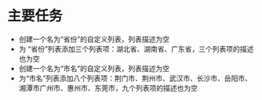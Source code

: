 # 主要任务

* 创建一个名为“省份”的自定义列表，列表描述为空
* 为 “省份”列表添加三个列表项：湖北省、湖南省、广东省，三个列表项的描述也为空
* 创建一个名为“市名”的自定义列表，列表描述为空
* 为“市名”列表添加八个列表项：荆门市、荆州市、武汉市、长沙市、岳阳市、湘潭市广州市、惠州市、东莞市，九个列表项的描述也为空
